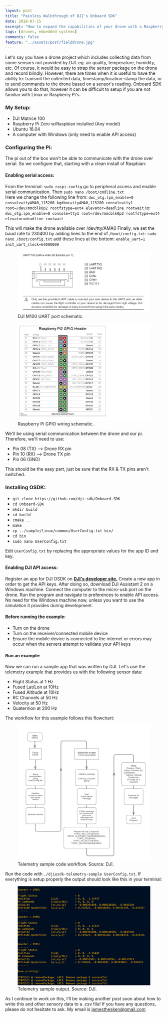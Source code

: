 ```yaml
---
layout: post
title: "Painless Walkthrough of DJI's Onboard SDK"
date: 2018-07-15
excerpt: "How to expand the capabilities of your drone with a Raspberry Pi."
tags: [drones, embedded-systems]
comments: false
feature: "../assets/post/fielddrone.jpg"
---
```


Let's say you have a drone project which includes collecting data from some sensors not provided by DJI. eg. air quality, temperature, humidity, etc. Of course, it would be easy to strap the sensor package on the drone and record blindly. However, there are times when it is useful to have the ability to: transmit the collected data, timestamp/location-stamp the data, or to send commands to the drone based on a sensor's reading. Onboard SDK allows you to do that, however it can be difficult to setup if you are not familiar with Linux or Raspberry Pi's.

### My Setup:
- DJI Matrice 100 
- Raspberry Pi Zero w/Raspbian installed (Any model)
- Ubuntu 16.04
- A computer with Windows (only need to enable API access)

### Configuring the Pi:
The pi out of the box won't be able to communicate with the drone over serial. So we configure that, starting with a clean install of Raspbian:

#### Enabling serial access:
From the terminal:
`sudo raspi-config` go to peripheral access and enable serial communication.
Then `sudo nano /boot/cmdline.txt`	
Here we change the following line from: `dwc_otg.lpm_enable=0 console=ttyAMA0,115200 kgdboc=ttyAMA0,115200 console=tty1 root=/dev/mmcblk0p2 rootfstype=ext4 elevator=deadline rootwait`
to: `dwc_otg.lpm_enable=0 console=tty1 root=/dev/mmcblk0p2 rootfstype=ext4 elevator=deadline rootwait`

This will make the drone available over /dev/tty/AMA0 
Finally, we set the baud rate to 230400 by adding lines to the end of `/boot/config.txt`:
`sudo nano /boot/config.txt`
add these lines at the bottom: 
`enable_uart=1`
`init_uart_clock=64000000`

<figure>
	<a href="../assets/img/M100.jpg"><img src="../assets/img/M100.jpg"></a>
	<figcaption>DJI M100 UART port schematic.</figcaption>
</figure>

<figure>
	<a href="../assets/img/raspberry.png"><img src="../assets/img/raspberry.png"></a>
	<figcaption>Raspberry Pi GPIO wiring schematic.</figcaption>
</figure>
	
We'll be using serial communication between the drone and our pi. Therefore, we'll need to use:
* Pin 08 (TX) --> Drone RX pin
* Pin 10 (RX) --> Drone TX pin
* Pin 06 (GND)

This should be the easy part, just be sure that the RX & TX pins aren't switched. 

### Installing OSDK:
* `git clone https://github.com/dji-sdk/Onboard-SDK`
* `cd Onboard-SDK`
* `mkdir build`
* `cd build`
* `cmake ..`
* `make`
* `cp ../sample/linux/common/UserConfig.txt bin/`
* `cd bin`
* `sudo nano UserConfig.txt`

Edit `UserConfig.txt` by replacing the appropriate values for the app ID and key.

#### Enabling DJI API access:
Register an app for DJI OSDK on <a href="https://developer.dji.com"><b>DJI's developer site.</b></a> Create a new app in order to get the API keys. After doing so, download DJI Assistant 2 on a Windows machine. Connect the computer to the micro-usb port on the drone. Run the program and navigate to preferences to enable API access. No need for the Windows machine now, unless you want to use the simulation it provides during development.


#### Before running the example:
- Turn on the drone
- Turn on the receiver/connected mobile device
- Ensure the mobile device is connected to the internet or errors may occur when the servers attempt to validate your API keys

#### Run an example: 
Now we can run a sample app that was written by DJI. Let's use the telemetry example that provides us with the following sensor data:
* Flight Status at 1 Hz
* Fused Lat/Lon at 10Hz
* Fused Altitude at 10Hz
* RC Channels at 50 Hz
* Velocity at 50 Hz
* Quaternion at 200 Hz

The workflow for this example follows this flowchart:
<figure>
	<a href="../assets/post/telemetry.jpg"><img src="../assets/post/telemetry.jpg"></a>
	<figcaption>Telemetry sample code workflow. Source: DJI.</figcaption>
</figure>

Run the code with `./djiosdk-telemetry-sample UserConfig.txt`. If everything is setup properly the output should look like this in your terminal: 
<figure>
	<a href="../assets/post/telemetry-output.png"><img src="../assets/post/telemetry-output.png"></a>
	<figcaption>Telemetry sample output. Source: DJI.</figcaption>
</figure>

As I continue to work on this, I'll be making another post soon about how to write this and other sensory data to a .csv file! If you have any questions, please do not hesitate to ask. My email is jamesthesken@gmail.com



